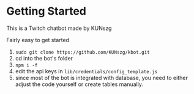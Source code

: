 # Getting Started

This is a Twitch chatbot made by KUNszg

Fairly easy to get started

1. `sudo git clone https://github.com/KUNszg/kbot.git`
2. cd into the bot's folder
3. `npm i -f`
4. edit the api keys in `lib/credentials/config_template.js`
5. since most of the bot is integrated with database, you need to either adjust the code yourself or create tables manually.

